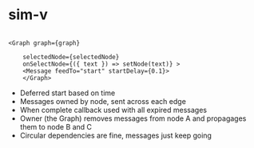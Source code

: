 # sim-v

```

<Graph graph={graph}

    selectedNode={selectedNode}
    onSelectNode={({ text }) => setNode(text)} >
    <Message feedTo="start" startDelay={0.1}>
    </Graph>

```

-   Deferred start based on time
-   Messages owned by node, sent across each edge
-   When complete callback used with all expired messages
-   Owner (the Graph) removes messages from node A and propagages them to node B and C
-   Circular dependencies are fine, messages just keep going
